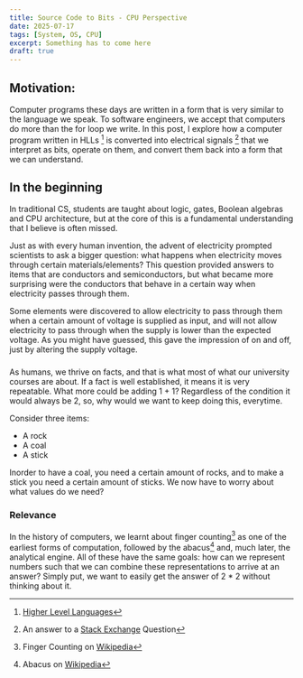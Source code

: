 ```yaml
---
title: Source Code to Bits - CPU Perspective
date: 2025-07-17
tags: [System, OS, CPU]
excerpt: Something has to come here
draft: true
---
```


## Motivation:

Computer programs these days are written in a form that is very similar to the language we speak. To software engineers, we accept that computers do more than the for loop we write. In this post, I explore how a computer program written in HLLs [^1] is converted into electrical signals [^2] that we interpret as bits, operate on them, and convert them back into a form that we can understand.

## In the beginning

In traditional CS, students are taught about logic, gates, Boolean algebras and CPU architecture, but at the core of this is a fundamental understanding that I believe is often missed.

Just as with every human invention, the advent of electricity prompted scientists to ask a bigger question: what happens when electricity moves through certain materials/elements? This question provided answers to items that are conductors and semiconductors, but what became more surprising were the conductors that behave in a certain way when electricity passes through them.

Some elements were discovered to allow electricity to pass through them when a certain amount of voltage is supplied as input, and will not allow electricity to pass through when the supply is lower than the expected voltage. As you might have guessed, this gave the impression of on and off, just by altering the supply voltage.

###

As humans, we thrive on facts, and that is what most of what our university courses are about. If a fact is well established, it means it is very repeatable. What more could be adding 1 + 1? Regardless of the condition it would always be 2, so, why would we want to keep doing this, everytime.

Consider three items:

- A rock
- A coal
- A stick

Inorder to have a coal, you need a certain amount of rocks, and to make a stick you need a certain amount of sticks. We now have to worry about what values do we need?

### Relevance

In the history of computers, we learnt about finger counting[^3] as one of the earliest forms of computation, followed by the abacus[^4] and, much later, the analytical engine. All of these have the same goals: how can we represent numbers such that we can combine these representations to arrive at an answer? Simply put, we want to easily get the answer of 2 \* 2 without thinking about it.

[^1]: [Higher Level Languages](https://en.wikipedia.org/wiki/High-level_programming_language)

[^2]: An answer to a [Stack Exchange](https://superuser.com/a/924841) Question

[^3]: Finger Counting on [Wikipedia](https://en.wikipedia.org/wiki/Finger-counting#:~:text=Finger%2Dcounting%20is%20known%20to,and%20probably%20even%20further%20back)

[^4]: Abacus on [Wikipedia](https://en.wikipedia.org/wiki/Abacus)
